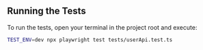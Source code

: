 ## Running the Tests

To run the tests, open your terminal in the project root and execute:

```bash
TEST_ENV=dev npx playwright test tests/userApi.test.ts
